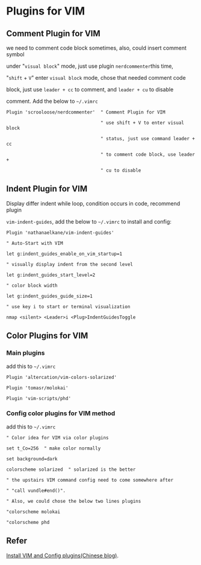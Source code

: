 # Plugins for VIM

## Comment Plugin for VIM

we need to comment code block sometimes, also, could insert comment symbol

under "`visual block`" mode, just use plugin `nerdcommenter`this time,

"`shift` + `V`" enter `visual block` mode, chose that needed comment code

block, just use `leader + cc` to comment, and `leader + cu` to disable

comment. Add the below to `~/.vimrc`

    Plugin 'scrooloose/nerdcommenter'  " Comment Plugin for VIM

                                       " use shift + V to enter visual block

                                       " status, just use command leader + cc 

                                       " to comment code block, use leader +

                                       " cu to disable

## Indent Plugin for VIM

Display differ indent while loop, condition occurs in code, recommend plugin

`vim-indent-guides`, add the below to `~/.vimrc` to install and config:

    Plugin 'nathanaelkane/vim-indent-guides'

    " Auto-Start with VIM

    let g:indent_guides_enable_on_vim_startup=1

    " visually display indent from the second level

    let g:indent_guides_start_level=2

    " color block width

    let g:indent_guides_guide_size=1

    " use key i to start or terminal visualization

    nmap <silent> <Leader>i <Plug>IndentGuidesToggle

## Color Plugins for VIM

### Main plugins

add this to `~/.vimrc`

    Plugin 'altercation/vim-colors-solarized'

    Plugin 'tomasr/molokai'

    Plugin 'vim-scripts/phd'

### Config color plugins for VIM method

add this to `~/.vimrc`

    " Color idea for VIM via color plugins

    set t_Co=256  " make color normally

    set background=dark

    colorscheme solarized  " solarized is the better

    " the upstairs VIM command config need to come somewhere after

    " "call vundle#end()". 

    " Also, we could chose the below two lines plugins

    "colorscheme molokai

    "colorscheme phd

## Refer

[Install VIM and Config plugins(Chinese blog)](https://shengfazhu.github.io/2019/08/03/vim/).
